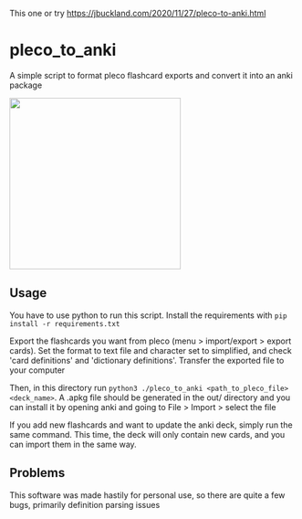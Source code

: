 This one or try https://jbuckland.com/2020/11/27/pleco-to-anki.html

# pleco_to_anki

A simple script to format pleco flashcard exports and convert it into an anki package

<img src="./example/example.png" width="300" />

## Usage

You have to use python to run this script. Install the requirements with `pip install -r requirements.txt`

Export the flashcards you want from pleco (menu > import/export > export cards). Set the format to text file and character set to simplified, and check 'card definitions' and 'dictionary definitions'. Transfer the exported file to your computer

Then, in this directory run `python3 ./pleco_to_anki <path_to_pleco_file> <deck_name>`. A .apkg file should be generated in the out/ directory and you can install it by opening anki and going to File > Import > select the file

If you add new flashcards and want to update the anki deck, simply run the same command. This time, the deck will only contain new cards, and you can import them in the same way.

## Problems

This software was made hastily for personal use, so there are quite a few bugs, primarily definition parsing issues

